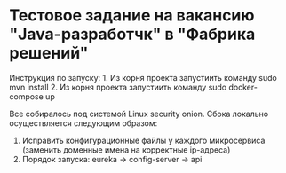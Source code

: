 <h1>Тестовое задание на вакансию "Java-разработчк" в "Фабрика решений"</h1>
Инструкция по запуску:
1. Из корня проекта запустиить команду sudo mvn install
2. Из корня проекта запустиить команду sudo docker-compose up

Все собиралось под системой Linux security onion. Сбока локально осуществляется следующим образом:
1. Исправить конфигурационные файлы у каждого микросервиса (заменить доменные имена на корректные ip-адреса)
2. Порядок запуска: eureka -> config-server -> api
